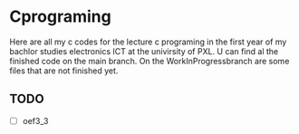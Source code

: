 # Cprograming
Here are all my c codes for the lecture c programing in the first year of my bachlor studies electronics ICT at the univirsity of PXL.
U can find al the finished code on the main branch. On the WorkInProgressbranch are some files that are not finished yet. 

## TODO
- [ ] oef3_3

